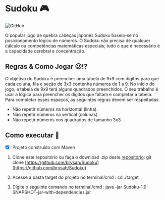 # Sudoku  🎮
![GitHub](https://img.shields.io/github/license/brysah/Sudoku)

O popular jogo de quebra cabeças japonês Sudoku baseia-se no posicionamento lógico de números. O Sudoku não precisa de qualquer cálculo ou competências matemáticas especiais; tudo o que é necessário é a capacidade cerebral e concentração.

## Regras & Como Jogar  😕⁉️


O objetivo do Sudoku é preencher uma tabela de 9x9 com dígitos para que cada coluna, fila e seção de 3x3 contenha números de 1 a 9. No início do jogo, a tabela de 9x9 terá alguns quadrados preenchidos. O seu trabalho é usar a lógica para preencher os dígitos que faltam e completar a tabela. Para completar esses espaços, as seguintes regras devem ser respeitadas:

 - Não repetir números na horizontal (linha).
 -  Não repetir números na vertical (colunas).
 - Não repetir números nos quadrados de tamanho 3x3.

## Como executar  👀

 - [x] Projeto construído com Maven

1.  Clone este repositório ou faça o download .zip deste  [repositório](https://github.com/brysah/Sudoku/archive/refs/heads/main.zip): git clone  [https://github.com/brysah/Sudoku](https://github.com/brysah/Sudoku)
    
2.  Acesse a pasta target do projeto no terminal/cmd : cd ./target
    
3.  Digite o seguinte comando no terminal/cmd : java -jar Sudoku-1.0-SNAPSHOT-jar-with-dependencies.jar
